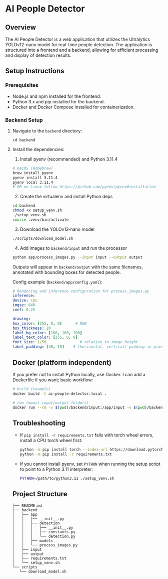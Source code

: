 # AI People Detector

## Overview
The AI People Detector is a web application that utilizes the Ultralytics YOLOv12-nano model for real-time people detection. The application is structured into a frontend and a backend, allowing for efficient processing and display of detection results.

## Setup Instructions

### Prerequisites
- Node.js and npm installed for the frontend.
- Python 3.x and pip installed for the backend.
- Docker and Docker Compose installed for containerization.

### Backend Setup
1. Navigate to the `backend` directory:
   ```
   cd backend
   ```
2. Install the dependencies:

   1. Install pyenv (recommended) and Python 3.11.4

   ```bash
   # macOS (Homebrew)
   brew install pyenv
   pyenv install 3.11.4
   pyenv local 3.11.4
   # OR on Linux follow https://github.com/pyenv/pyenv#installation
   ```
    
   2. Create the virtualenv and install Python deps

   ```bash
   cd backend
   chmod +x setup_venv.sh
   ./setup_venv.sh
   source .venv/bin/activate
   ```

   3. Download the YOLOv12‑nano model

   ```bash
   ./scripts/download_model.sh
   ```

   4. Add images to `backend/input` and run the processor

   ```bash
   python app/process_images.py --input input --output output 
   ```

   Outputs will appear in `backend/output` with the same filenames, annotated with bounding boxes for detected people.

   Config example (`backend/app/config.yaml`):

   ```yaml
   # Rendering and inference configuration for process_images.py
   inference:
   device: cpu
   imgsz: 640
   conf: 0.25

   drawing:
   box_color: [255, 0, 0]      # RGB
   box_thickness: 20
   label_bg_color: [100, 100, 100]
   label_text_color: [255, 0, 0]     
   font_size: 1/50               # relative to image height
   label_padding: [40, 10]    # [horizontal, vertical] padding in pixels around text
   ```

   ## Docker (platform independent)

   If you prefer not to install Python locally, use Docker. I can add a Dockerfile if you want; basic workflow:

   ```bash
   # build (example)
   docker build -t ai-people-detector:local .

   # run (mount input/output folders)
   docker run --rm -v $(pwd)/backend/input:/app/input -v $(pwd)/backend/output:/app/output ai-people-detector:local python app/process_images.py --input input --output output
   ```

   ## Troubleshooting

   - If `pip install -r requirements.txt` fails with torch wheel errors, install a CPU torch wheel first:
     ```bash
     python -m pip install torch --index-url https://download.pytorch.org/whl/cpu
     python -m pip install -r requirements.txt
     ```
   - If you cannot install pyenv, set `PYTHON` when running the setup script to point to a Python 3.11 interpreter:
     ```bash
     PYTHON=/path/to/python3.11 ./setup_venv.sh
     ```

   ## Project Structure
   ```
   ├── README.md
   ├── backend
   │   ├── app
   │   │   ├── __init__.py
   │   │   ├── detection
   │   │   │   ├── __init__.py
   │   │   │   ├── constants.py
   │   │   │   └── detection.py
   │   │   ├── models
   │   │   └── process_images.py
   │   ├── input
   │   ├── output
   │   ├── requirements.txt
   │   └── setup_venv.sh
   └── scripts
      └── download_model.sh
   ```

